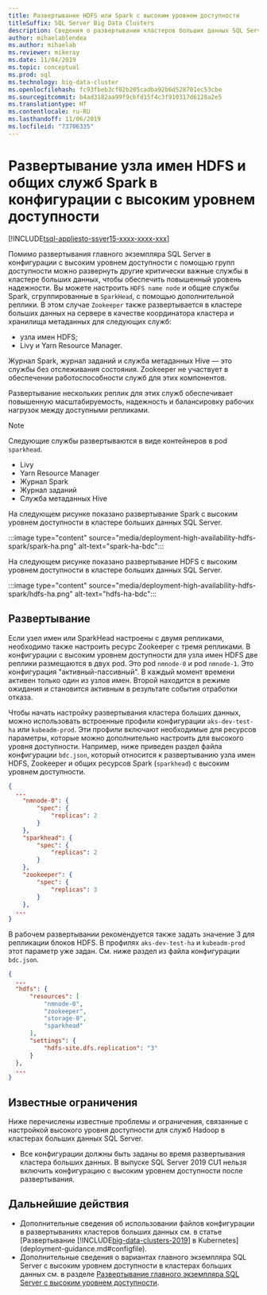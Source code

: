 ```yaml
---
title: Развертывание HDFS или Spark с высоким уровнем доступности
titleSuffix: SQL Server Big Data Clusters
description: Сведения о развертывании кластеров больших данных SQL Server с высоким уровнем доступности.
author: mihaelablendea
ms.author: mihaelab
ms.reviewer: mikeray
ms.date: 11/04/2019
ms.topic: conceptual
ms.prod: sql
ms.technology: big-data-cluster
ms.openlocfilehash: fc93fbeb3cf02b205cadba92b6d528701ec53cbe
ms.sourcegitcommit: b4ad3182aa99f9cbfd15f4c3f910317d6128a2e5
ms.translationtype: HT
ms.contentlocale: ru-RU
ms.lasthandoff: 11/06/2019
ms.locfileid: "73706335"
---
```

# <a name="deploy-hdfs-name-node-and-shared-spark-services-in-a-highly-available-configuration"></a>Развертывание узла имен HDFS и общих служб Spark в конфигурации с высоким уровнем доступности

[!INCLUDE[tsql-appliesto-ssver15-xxxx-xxxx-xxx](../includes/tsql-appliesto-ssver15-xxxx-xxxx-xxx.md)]

Помимо развертывания главного экземпляра SQL Server в конфигурации с высоким уровнем доступности с помощью групп доступности можно развернуть другие критически важные службы в кластере больших данных, чтобы обеспечить повышенный уровень надежности. Вы можете настроить `HDFS name node` и общие службы Spark, сгруппированные в `SparkHead`, с помощью дополнительной реплики. В этом случае `Zookeeper` также развертывается в кластере больших данных на сервере в качестве координатора кластера и хранилища метаданных для следующих служб: 

- узла имен HDFS;
- Livy и Yarn Resource Manager. 

Журнал Spark, журнал заданий и служба метаданных Hive — это службы без отслеживания состояния. Zookeeper не участвует в обеспечении работоспособности служб для этих компонентов. 

Развертывание нескольких реплик для этих служб обеспечивает повышенную масштабируемость, надежность и балансировку рабочих нагрузок между доступными репликами.

> [!NOTE]
> Следующие службы развертываются в виде контейнеров в pod `sparkhead`. 
> - Livy
> - Yarn Resource Manager
> - Журнал Spark
> - Журнал заданий
> - Служба метаданных Hive  
>

На следующем рисунке показано развертывание Spark с высоким уровнем доступности в кластере больших данных SQL Server.

:::image type="content" source="media/deployment-high-availability-hdfs-spark/spark-ha.png" alt-text="spark-ha-bdc":::

На следующем рисунке показано развертывание HDFS с высоким уровнем доступности в кластере больших данных SQL Server.

:::image type="content" source="media/deployment-high-availability-hdfs-spark/hdfs-ha.png" alt-text="hdfs-ha-bdc":::

## <a name="deploy"></a>Развертывание

Если узел имен или SparkHead настроены с двумя репликами, необходимо также настроить ресурс Zookeeper с тремя репликами. В конфигурации с высоким уровнем доступности для узла имен HDFS две реплики размещаются в двух pod. Это pod `nmnode-0` и pod `nmnode-1`. Это конфигурация "активный-пассивный". В каждый момент времени активен только один из узлов имен. Второй находится в режиме ожидания и становится активным в результате события отработки отказа. 

Чтобы начать настройку развертывания кластера больших данных, можно использовать встроенные профили конфигурации `aks-dev-test-ha` или `kubeadm-prod`. Эти профили включают необходимые для ресурсов параметры, которые можно дополнительно настроить для высокого уровня доступности. Например, ниже приведен раздел файла конфигурации `bdc.json`, который относится к развертыванию узла имен HDFS, Zookeeper и общих ресурсов Spark (`sparkhead`) с высоким уровнем доступности.  

```json
{
  ...
    "nmnode-0": {
        "spec": {
            "replicas": 2
        }
    },
    "sparkhead": {
        "spec": {
            "replicas": 2
        }
    },
    "zookeeper": {
        "spec": {
            "replicas": 3
        }
    },
  ...
}
```

В рабочем развертывании рекомендуется также задать значение 3 для репликации блоков HDFS. В профилях `aks-dev-test-ha` и `kubeadm-prod` этот параметр уже задан. См. ниже раздел из файла конфигурации `bdc.json`.

```json
{
  ...
  "hdfs": {
      "resources": [
          "nmnode-0",
          "zookeeper",
          "storage-0",
          "sparkhead"
      ],
      "settings": {
          "hdfs-site.dfs.replication": "3"
      }
  },
  ...
}
```

## <a name="known-limitations"></a>Известные ограничения

Ниже перечислены известные проблемы и ограничения, связанные с настройкой высокого уровня доступности для служб Hadoop в кластерах больших данных SQL Server.

- Все конфигурации должны быть заданы во время развертывания кластера больших данных. В выпуске SQL Server 2019 CU1 нельзя включить конфигурацию с высоким уровнем доступности после развертывания.

## <a name="next-steps"></a>Дальнейшие действия

- Дополнительные сведения об использовании файлов конфигурации в развертываниях кластеров больших данных см. в статье [Развертывание [!INCLUDE[big-data-clusters-2019](../includes/ssbigdataclusters-ss-nover.md)] в Kubernetes](deployment-guidance.md#configfile).
- Дополнительные сведения о вариантах главного экземпляра SQL Server с высоким уровнем доступности в кластерах больших данных см. в разделе [Развертывание главного экземпляра SQL Server с высоким уровнем доступности](deployment-high-availability.md).
